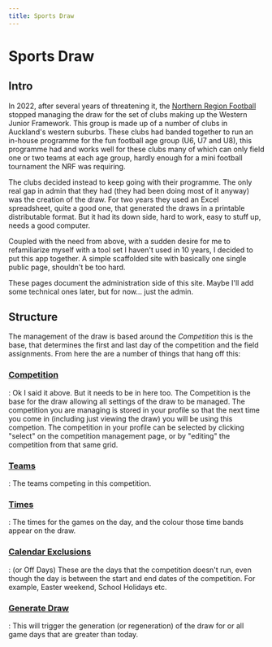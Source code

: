 ```yaml
---
title: Sports Draw
---
```


# Sports Draw

## Intro
In 2022, after several years of threatening it, the [Northern Region Football](https://nrf.og.nz/) stopped managing the draw for the set of clubs
making up the Western Junior Framework.  This group is made up of a number of clubs in Auckland's western suburbs.  These clubs had banded together 
to run an in-house programme for the fun football age group (U6, U7 and U8), this programme had and works well for these clubs many of which can 
only field one or two teams at each age group, hardly enough for a mini football tournament the NRF was requiring.

The clubs decided instead to keep going with their programme.  The only real gap in admin that they had (they had been doing most of it anyway)
was the creation of the draw.  For two years they used an Excel spreadsheet, quite a good one, that generated the draws in a printable distributable
format.  But it had its down side, hard to work, easy to stuff up, needs a good computer.

Coupled with the need from above, with a sudden desire for me to refamiliarize myself with a tool set I haven't used in 10 years, I decided to put
this app together.  A simple scaffolded site with basically one single public page, shouldn't be too hard.

These pages document the administration side of this site.  Maybe I'll add some technical ones later, but for now... just the admin.

## Structure

The management of the draw is based around the _Competition_ this is the base, that determines the first and last day of the competition and the field
assignments.  From here the are a number of things that hang off this:

### [Competition](competition.md)

:   Ok I said it above.  But it needs to be in here too.  The Competition is the base for the draw allowing all settings of the draw to be managed.
    The competition you are managing is stored in your profile so that the next time you come in (including just viewing the draw) you will be using 
    this competion.  The competition in your profile can be selected by clicking "select" on the competition management page, or by "editing" the competition
    from that same grid.

### [Teams](teams.md)

:   The teams competing in this competition.

### [Times](times.md)

:   The times for the games on the day, and the colour those time bands appear on the draw.

### [Calendar Exclusions](noplaydays.md)

:   (or Off Days) These are the days that the competition doesn't run, even though the day is between the start and end dates of the competition.
    For example, Easter weekend, School Holidays etc.

### [Generate Draw](generate.md)

:    This will trigger the generation (or regeneration) of the draw for or all game days that are greater than today.

